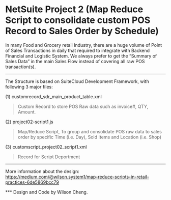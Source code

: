 # NetSuite Project 2 (Map Reduce Script to consolidate custom POS Record to Sales Order by Schedule) 



In many Food and Grocery retail Industry, there are a huge volume of Point of Sales Transactions in daily that required to integrate with Backend Financial and Logistic System. We always prefer to get the “Summary of Sales Data” in the main Sales Flow instead of covering all raw POS transaction(s).

---------------------------------------------------------------------------------------------------------

The Structure is based on SuiteCloud Development Framework, with following 3 major files: 

(1) customrecord_sdr_main_product_table.xml 
> Custom Record to store POS Raw data such as invoice#, QTY, Amount.

(2) project02-script1.js  
> Map/Reduce Script, To group and consolidate POS raw data to sales order by specific Time (i.e. Day), Sold Items and Location (i.e. Shop)

(3) customscript_project02_script1.xml 
> Record for Script Deportment

---------------------------------------------------------------------------------------------------------

More information about the design: https://medium.com/@wilson.system1/map-reduce-scripts-in-retail-practices-6de5869bcc79

*** Design and Code by Wilson Cheng.

